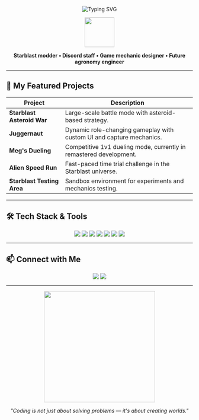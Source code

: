 <!-- Profile Banner -->
<p align="center">
  <img src="https://readme-typing-svg.herokuapp.com?font=Orbitron&size=30&duration=3000&pause=1000&color=00F7FF&center=true&vCenter=true&width=600&lines=Welcome+to+my+GitHub!;I'm+Megalodon;Starblast+Modder+%26+Discord+Staff;Future+Agronomy+Engineer" alt="Typing SVG" />
</p>

<!-- Intro -->
<p align="center">
  <img src="https://i.imgur.com/o1J1Z9b.gif" width="80" />  
</p>

<p align="center">
  <b>Starblast modder • Discord staff • Game mechanic designer • Future agronomy engineer</b>  
</p>

---

## 🚀 My Featured Projects

| Project | Description |
|---------|-------------|
| **Starblast Asteroid War** | Large-scale battle mode with asteroid-based strategy. |
| **Juggernaut** | Dynamic role-changing gameplay with custom UI and capture mechanics. |
| **Meg's Dueling** | Competitive 1v1 dueling mode, currently in remastered development. |
| **Alien Speed Run** | Fast-paced time trial challenge in the Starblast universe. |
| **Starblast Testing Area** | Sandbox environment for experiments and mechanics testing. |

---

## 🛠 Tech Stack & Tools

<p align="center">
  <!-- Languages -->
  <img src="https://img.shields.io/badge/JavaScript-F7DF1E?style=for-the-badge&logo=javascript&logoColor=black" />
  <img src="https://img.shields.io/badge/HTML5-E34F26?style=for-the-badge&logo=html5&logoColor=white" />
  <img src="https://img.shields.io/badge/CSS3-1572B6?style=for-the-badge&logo=css3&logoColor=white" />
  <img src="https://img.shields.io/badge/SCSS-CC6699?style=for-the-badge&logo=sass&logoColor=white" />
  <img src="https://img.shields.io/badge/Python-3776AB?style=for-the-badge&logo=python&logoColor=white" />
  
  <!-- Tools -->
  <img src="https://img.shields.io/badge/Git-F05032?style=for-the-badge&logo=git&logoColor=white" />
  <img src="https://img.shields.io/badge/Bash-4EAA25?style=for-the-badge&logo=gnubash&logoColor=white" />
</p>

---

## 📫 Connect with Me

<p align="center">
  <a href="https://discord.com/users/YOUR_DISCORD_ID"><img src="https://img.shields.io/badge/Discord-TheGreatMegalodon-5865F2?style=for-the-badge&logo=discord&logoColor=white" /></a>
  <a href="https://github.com/TheGreatMegalodon"><img src="https://img.shields.io/badge/GitHub-TheGreatMegalodon-181717?style=for-the-badge&logo=github&logoColor=white" /></a>
</p>

---

<p align="center">
  <img src="https://i.imgur.com/DSbC0zp.gif" width="300" />
</p>

<p align="center">
  <i>"Coding is not just about solving problems — it's about creating worlds."</i>
</p>

